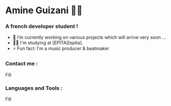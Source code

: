 # Amine Guizani 👋🏽

### A french developer student !
- 🔭 I’m currently working on various projects which will arrive very soon ...
- 👨‍🎓 I'm studying at [EPITA][epita].
- ⚡ Fun fact: I'm a music producer & beatmaker

### Contact me :
Fill

### Languages and Tools :
Fill
<!--
**amine-guizani/amine-guizani** is a ✨ _special_ ✨ repository because its `README.md` (this file) appears on your GitHub profile.

Here are some ideas to get you started:

- 🔭 I’m currently working on ...
- 🌱 I’m currently learning ...
- 👯 I’m looking to collaborate on ...
- 🤔 I’m looking for help with ...
- 💬 Ask me about ...
- 📫 How to reach me: ...
- 😄 Pronouns: ...
- ⚡ Fun fact: ...
-->
